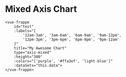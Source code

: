 # Mixed Axis Chart

<vue-frappe
    id="test"
    :labels="[
        '12am-3am', '3am-6am', '6am-9am', '9am-12pm',
        '12pm-3pm', '3pm-6pm', '6pm-9pm', '9pm-12am'
    ]"
    title="My Awesome Chart"
    type="axis-mixed"
    :height="300"
    :colors="['purple', '#ffa3ef', 'light-blue']"
    :dataSets="this.data">
</vue-frappe>

```
<vue-frappe
    id="test"
    :labels="[
        '12am-3am', '3am-6am', '6am-9am', '9am-12pm',
        '12pm-3pm', '3pm-6pm', '6pm-9pm', '9pm-12am'
    ]"
    title="My Awesome Chart"
    type="axis-mixed"
    :height="300"
    :colors="['purple', '#ffa3ef', 'light-blue']"
    :dataSets="this.data">
</vue-frappe>
```


<script>
    import Vue from 'vue'
    import Chart from './../src'

    Vue.use(Chart)
    export default {
        data () {
            return {
                data: [{
                    name: "Some Data", chartType: 'bar',
                    values: [25, 40, 30, 35, 8, 52, 17, -4]
                },
                {
                    name: "Another Set", chartType: 'bar',
                    values: [25, 50, -10, 15, 18, 32, 27, 14]
                },
                {
                    name: "Yet Another", chartType: 'line',
                    values: [15, 20, -3, -15, 58, 12, -17, 37]
                }]
            }
        }
    }
</script>